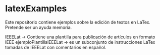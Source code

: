 # latexExamples
Este repositorio contiene ejemplos sobre la edición de textos en LaTex.
Pretende ser un ayuda memoria.

IEEELat -> Contiene una plantilla para publicación de artículos en formato IEEE
ejemploPlantillaIEEELat -> es un subconjunto de instrucciones LaTex tomadas de IEEELat con comentarios en español.


